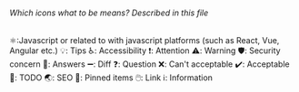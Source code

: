 ###### Which icons what to be means? Described in this file

⚛️:Javascript or related to with javascript platforms (such as React, Vue, Angular etc.)
💡: Tips
♿: Accessibility
❗: Attention
⚠️: Warning
🛡️: Security concern
🔑: Answers
➖: Diff
❓: Question
❌: Can't acceptable
✔️: Acceptable
📆: TODO
🌏: SEO
📌: Pinned items
🖱️: Link
ℹ️: Information
